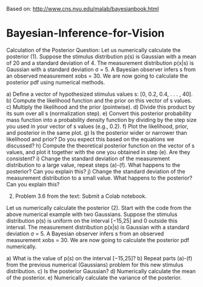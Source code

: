 Based on: http://www.cns.nyu.edu/malab/bayesianbook.html
# Bayesian-Inference-for-Vision
Calculation of the Posterior
Question:
Let us numerically calculate the posterior (1). Suppose the stimulus distribution p(s) is Gaussian with a mean of 20 and a standard deviation of 4. The measurement distribution p(x|s) is Gaussian with a standard deviation σ = 5. A Bayesian observer infers s from an observed measurement xobs = 30. We are now going to calculate the posterior pdf using numerical methods.

a) Define a vector of hypothesized stimulus values s: [0, 0.2, 0.4, . . . , 40].
b) Compute the likelihood function and the prior on this vector of s values.
c) Multiply the likelihood and the prior (pointwise).
d) Divide this product by its sum over all s (normalization step).
e) Convert this posterior probability mass function into a probability density function by dividing by the step size you used in your vector of s values (e.g., 0.2).
f) Plot the likelihood, prior, and posterior in the same plot.
g) Is the posterior wider or narrower than likelihood and prior? Do you expect this based on the equations we discussed?
h) Compute the theoretical posterior function on the vector of s values, and plot it together with the one you obtained in step (e). Are they consistent?
i) Change the standard deviation of the measurement distribution to a large value, repeat steps (a)-(f). What happens to the posterior? Can you explain this?
j) Change the standard deviation of the measurement distribution to a small value. What happens to the posterior? Can you explain this?

2) Problem 3.6 from the text: Submit a Colab notebook.

Let us numerically calculate the posterior (2). Start with the code from the above numerical example with two Gaussians. Suppose the stimulus distribution p(s) is uniform on the interval [−15,25] and 0 outside this interval. The measurement distribution p(x|s) is Gaussian with a standard deviation σ = 5. A Bayesian observer infers s from an observed measurement xobs = 30. We are now going to calculate the posterior pdf numerically.

a) What is the value of p(s) on the interval [−15,25]?
b) Repeat parts (a)-(f) from the previous numerical (Gaussians) problem for this new stimulus distribution.
c) Is the posterior Gaussian?
d) Numerically calculate the mean of the posterior.
e) Numerically calculate the variance of the posterior.
